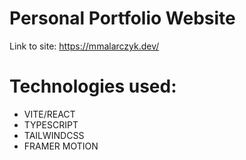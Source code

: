 # Personal Portfolio Website

Link to site: https://mmalarczyk.dev/

# Technologies used:
- VITE/REACT
- TYPESCRIPT
- TAILWINDCSS
- FRAMER MOTION
